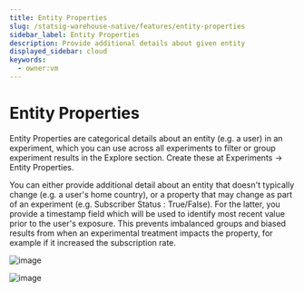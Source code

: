 ```yaml
---
title: Entity Properties
slug: /statsig-warehouse-native/features/entity-properties
sidebar_label: Entity Properties
description: Provide additional details about given entity
displayed_sidebar: cloud
keywords:
  - owner:vm
---
```


# Entity Properties

Entity Properties are categorical details about an entity (e.g. a user) in an experiment, which you can use across all experiments to filter or group experiment results in the Explore section. Create these at Experiments -> Entity Properties.

You can either provide additional detail about an entity that doesn't typically change (e.g. a user's home country), or a property that may change as part of an experiment (e.g. Subscriber Status : True/False). For the latter, you provide a timestamp field which will be used to identify most recent value prior to the user's exposure. This prevents imbalanced groups and biased results from when an experimental treatment impacts the property, for example if it increased the subscription rate.

![image](https://github.com/statsig-io/docs/assets/31516123/7fcac725-54b4-46be-bb68-52fcc308fe5f)


![image](https://github.com/statsig-io/docs/assets/31516123/6c151cf4-d343-4750-8bfd-a6d48afd6e10)

